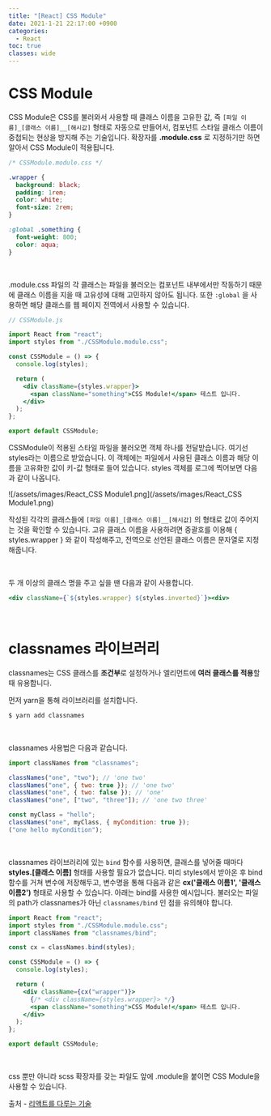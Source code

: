 ```yaml
---
title: "[React] CSS Module"
date: 2021-1-21 22:17:00 +0900
categories:
  - React
toc: true
classes: wide
---
```


# CSS Module

CSS Module은 CSS를 불러와서 사용할 때 클래스 이름을 고유한 값, 즉 `[파일 이름]_[클래스 이름]__[해시값]` 형태로 자동으로 만들어서, 컴포넌트 스타일 클래스 이름이 중첩되는 현상을 방지해 주는 기술입니다. 확장자를 **.module.css** 로 지정하기만 하면 알아서 CSS Module이 적용됩니다.

```css
/* CSSModule.module.css */

.wrapper {
  background: black;
  padding: 1rem;
  color: white;
  font-size: 2rem;
}

:global .something {
  font-weight: 800;
  color: aqua;
}
```

<br>

.module.css 파일의 각 클래스는 파일을 불러오는 컴포넌트 내부에서만 작동하기 때문에 클래스 이름을 지을 때 고유성에 대해 고민하지 않아도 됩니다. 또한 `:global` 을 사용하면 해당 클래스를 웹 페이지 전역에서 사용할 수 있습니다.

```jsx
// CSSModule.js

import React from "react";
import styles from "./CSSModule.module.css";

const CSSModule = () => {
  console.log(styles);

  return (
    <div className={styles.wrapper}>
      <span className="something">CSS Module!</span> 테스트 입니다.
    </div>
  );
};

export default CSSModule;
```

CSSModule이 적용된 스타일 파일을 불러오면 객체 하나를 전달받습니다. 여기선 styles라는 이름으로 받았습니다. 이 객체에는 파일에서 사용된 클래스 이름과 해당 이름을 고유화한 값이 키-값 형태로 들어 있습니다. styles 객체를 로그에 찍어보면 다음과 같이 나옵니다.

![/assets/images/React_CSS Module1.png](/assets/images/React_CSS Module1.png)

작성된 각각의 클래스들에 `[파일 이름]_[클래스 이름]__[해시값]` 의 형태로 값이 주어지는 것을 확인할 수 있습니다. 고유 클래스 이름을 사용하려면 중괄호를 이용해 { styles.wrapper } 와 같이 작성해주고, 전역으로 선언된 클래스 이름은 문자열로 지정해줍니다.

<br>

두 개 이상의 클래스 명을 주고 싶을 땐 다음과 같이 사용합니다.

```jsx
<div className={`${styles.wrapper} ${styles.inverted}`}><div>
```

<br>

# classnames 라이브러리

classnames는 CSS 클래스를 **조건부**로 설정하거나 엘리먼트에 **여러 클래스를 적용**할 때 유용합니다.

먼저 yarn을 통해 라이브러리를 설치합니다.

```bash
$ yarn add classnames
```

<br>

classnames 사용법은 다음과 같습니다.

```jsx
import classNames from "classnames";

classNames("one", "two"); // 'one two'
classNames("one", { two: true }); // 'one two'
classNames("one", { two: false }); // 'one'
classNames("one", ["two", "three"]); // 'one two three'

const myClass = "hello";
classNames("one", myClass, { myCondition: true });
("one hello myCondition");
```

<br>

classnames 라이브러리에 있는 `bind` 함수를 사용하면, 클래스를 넣어줄 때마다 **styles.[클래스 이름]** 형태를 사용할 필요가 없습니다. 미리 styles에서 받아온 후 bind 함수를 거쳐 변수에 저장해두고, 변수명을 통해 다음과 같은 **cx('클래스 이름1', '클래스 이름2')** 형태로 사용할 수 있습니다. 아래는 bind를 사용한 예시입니다. 불러오는 파일의 path가 classnames가 아닌 `classnames/bind` 인 점을 유의해야 합니다.

```jsx
import React from "react";
import styles from "./CSSModule.module.css";
import classNames from "classnames/bind";

const cx = classNames.bind(styles);

const CSSModule = () => {
  console.log(styles);

  return (
    <div className={cx("wrapper")}>
      {/* <div className={styles.wrapper}> */}
      <span className="something">CSS Module!</span> 테스트 입니다.
    </div>
  );
};

export default CSSModule;
```

<br>

css 뿐만 아니라 scss 확장자를 갖는 파일도 앞에 .module을 붙이면 CSS Module을 사용할 수 있습니다.

출처 - [리액트를 다루는 기술](http://www.kyobobook.co.kr/product/detailViewKor.laf?ejkGb=KOR&mallGb=KOR&barcode=9791160508796&orderClick=LEa&Kc=)